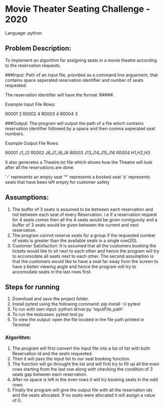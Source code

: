 # Movie Theater Seating Challenge - 2020

Language: python

## Problem Description:
To implement an algorithm for assigning seats in a movie theatre according to the reservation requests.

###Input:
Path of an input file, provided as a command line arguement, that contains space seperated reservation identifier and number of seats requested.

The reservation identifier will have the format: R####. 

Example Input File Rows:

R0001 2 
R0002 4 
R0003 4 
R0004 3 


###Output:
The program will output the path of a file which contains reservation identifier followed by a space and then comma seperated seat numbers.

Example Output File Rows:

R0001 J1,J2 
R0002 J6,J7,J8,J9 
R0003 J13,J14,J15,J16 
R0004 H1,H2,H3


It also generates a Theatre.txt file which shows how the Theatre will look after all the reservations are done.

'-' represents an empty seat 
'*' represents a booked seat
'o' represents seats that have been left empty for customer safety


## Assumptions:

1. The buffer of 3 seats is assumed to be between each reservation and not between each seat of every Reservation. i.e if a reservation request for 4 seats comes then all the 4 seats would be given contiguosly and a buffer of 3 seats would be given between the current and next reservation.
2. The program cannot reserve seats for a group if the requested number of seats is greater than the available seats in a single row(20).
3. Customer Satisfaction: It is assumed that all the customers booking the tickets would like to sit next to each other and hence the program will  try to accomodate all seats next to each other. The second assumption is that the customers would like to have a seat far away from the screen to have a better viewing angle and hence the program will try to accomodate seats in the last rows first.


## Steps for running

1. Download and save the project folder.
2. Install pytest using the following command: 
    pip install -U pytest
3. To run with own input: 
    python driver.py 'inputFile_path'
4. To run the testcases: 
    pytest test.py
5. To view the output: 
    open the file located in the file path printed in Terminal

### Algorithm:

1. The program will first convert the Input file into a list of list with both Reservation Id and the seats requested.
2. Then it will pass the input list to our seat booking function.
3. The function will go throught the list and will first try to fill up all the even rows starting from the last row along with checking the condition of 3 seats gap between each reservation.
4. After no space is left in the even rows it will try booking seats in the odd rows.
5. Finally the program will give the output file with all the reservation ids and the seats allocated. If no seats were allocated it will assign a value of 0.
